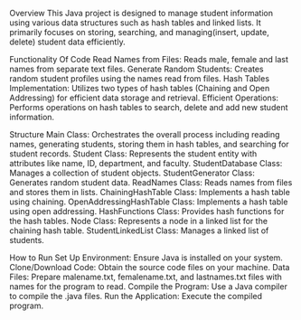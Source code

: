 Overview
This Java project is designed to manage student information using various data structures such as hash tables and linked lists. 
It primarily focuses on storing, searching, and managing(insert, update, delete) student data efficiently.

Functionality Of Code
Read Names from Files: Reads male, female and last names from separate text files.
Generate Random Students: Creates random student profiles using the names read from files.
Hash Tables Implementation: Utilizes two types of hash tables (Chaining and Open Addressing) for efficient data storage and retrieval.
Efficient Operations: Performs operations on hash tables to search, delete and add new student information.

Structure
Main Class: Orchestrates the overall process including reading names, generating students, storing them in hash tables, and searching for student records.
Student Class: Represents the student entity with attributes like name, ID, department, and faculty.
StudentDatabase Class: Manages a collection of student objects.
StudentGenerator Class: Generates random student data.
ReadNames Class: Reads names from files and stores them in lists.
ChainingHashTable Class: Implements a hash table using chaining.
OpenAddressingHashTable Class: Implements a hash table using open addressing.
HashFunctions Class: Provides hash functions for the hash tables.
Node Class: Represents a node in a linked list for the chaining hash table.
StudentLinkedList Class: Manages a linked list of students.

How to Run
Set Up Environment: Ensure Java is installed on your system.
Clone/Download Code: Obtain the source code files on your machine.
Data Files: Prepare malename.txt, femalename.txt, and lastnames.txt files with names for the program to read.
Compile the Program: Use a Java compiler to compile the .java files.
Run the Application: Execute the compiled program.
